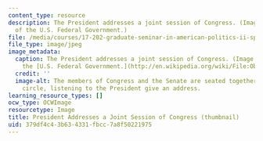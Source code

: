 ```yaml
---
content_type: resource
description: The President addresses a joint session of Congress. (Image courtesy
  of the U.S. Federal Government.)
file: /media/courses/17-202-graduate-seminar-in-american-politics-ii-spring-2010/379df4c43b634331fbcc7a8f50221975_17-202s10-th.jpg
file_type: image/jpeg
image_metadata:
  caption: The President addresses a joint session of Congress. (Image courtesy of
    the [U.S. Federal Government.](http://en.wikipedia.org/wiki/File:Obama_Health_Care_Speech_to_Joint_Session_of_Congress.jpg))
  credit: ''
  image-alt: The members of Congress and the Senate are seated together in a half
    circle, listening to the President give an address.
learning_resource_types: []
ocw_type: OCWImage
resourcetype: Image
title: President Addresses a Joint Session of Congress (thumbnail)
uid: 379df4c4-3b63-4331-fbcc-7a8f50221975
---
```

